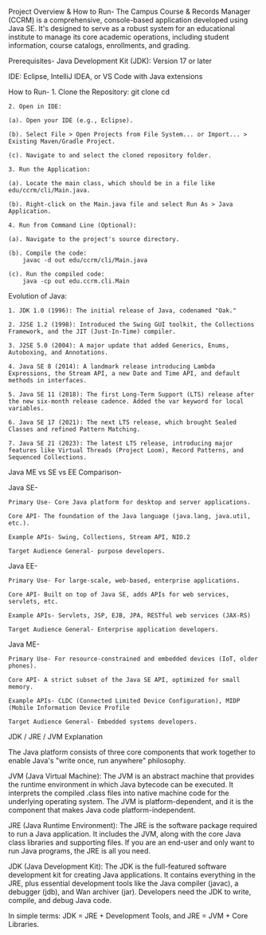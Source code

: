Project Overview & How to Run-
The Campus Course & Records Manager (CCRM) is a comprehensive, console-based application developed using Java SE. It's designed to serve as a robust system for an educational institute to manage its core academic operations, including student information, course catalogs, enrollments, and grading.

Prerequisites-
Java Development Kit (JDK): Version 17 or later

IDE: Eclipse, IntelliJ IDEA, or VS Code with Java extensions

How to Run-
    1. Clone the Repository:
       git clone <your-repository-link>
       cd <repository-folder>
    
    2. Open in IDE:

	(a). Open your IDE (e.g., Eclipse).

	(b). Select File > Open Projects from File System... or Import... > Existing Maven/Gradle Project.

	(c). Navigate to and select the cloned repository folder.

    3. Run the Application:

	(a). Locate the main class, which should be in a file like edu/ccrm/cli/Main.java.

	(b). Right-click on the Main.java file and select Run As > Java Application.

    4. Run from Command Line (Optional):

	(a). Navigate to the project's source directory.

	(b). Compile the code:
		javac -d out edu/ccrm/cli/Main.java
	
	(c). Run the compiled code:
		java -cp out edu.ccrm.cli.Main


Evolution of Java:


    1. JDK 1.0 (1996): The initial release of Java, codenamed "Oak."

    2. J2SE 1.2 (1998): Introduced the Swing GUI toolkit, the Collections Framework, and the JIT (Just-In-Time) compiler.

    3. J2SE 5.0 (2004): A major update that added Generics, Enums, Autoboxing, and Annotations.

    4. Java SE 8 (2014): A landmark release introducing Lambda Expressions, the Stream API, a new Date and Time API, and default methods in interfaces.

    5. Java SE 11 (2018): The first Long-Term Support (LTS) release after the new six-month release cadence. Added the var keyword for local variables.

    6. Java SE 17 (2021): The next LTS release, which brought Sealed Classes and refined Pattern Matching.

    7. Java SE 21 (2023): The latest LTS release, introducing major features like Virtual Threads (Project Loom), Record Patterns, and Sequenced Collections.


Java ME vs SE vs EE Comparison-

  Java SE-

	Primary Use- Core Java platform for desktop and server applications.

	Core API- The foundation of the Java language (java.lang, java.util, etc.).
	
	Example APIs- Swing, Collections, Stream API, NIO.2

	Target Audience	General- purpose developers.

  
  Java EE- 
	
	Primary Use- For large-scale, web-based, enterprise applications.

	Core API- Built on top of Java SE, adds APIs for web services, servlets, etc.

	Example APIs- Servlets, JSP, EJB, JPA, RESTful web services (JAX-RS)

	Target Audience General- Enterprise application developers.

  Java ME- 

	Primary Use- For resource-constrained and embedded devices (IoT, older phones).

	Core API- A strict subset of the Java SE API, optimized for small memory.

	Example APIs- CLDC (Connected Limited Device Configuration), MIDP (Mobile Information Device Profile

	Target Audience General- Embedded systems developers.
	
	

JDK / JRE / JVM Explanation

The Java platform consists of three core components that work together to enable Java's "write once, run anywhere" philosophy.

JVM (Java Virtual Machine): The JVM is an abstract machine that provides the runtime environment in which Java bytecode can be executed. It interprets the compiled .class files into native machine code for the underlying operating system. The JVM is platform-dependent, and it is the component that makes Java code platform-independent.

JRE (Java Runtime Environment): The JRE is the software package required to run a Java application. It includes the JVM, along with the core Java class libraries and supporting files. If you are an end-user and only want to run Java programs, the JRE is all you need.

JDK (Java Development Kit): The JDK is the full-featured software development kit for creating Java applications. It contains everything in the JRE, plus essential development tools like the Java compiler (javac), a debugger (jdb), and Wan archiver (jar). Developers need the JDK to write, compile, and debug Java code.

In simple terms: JDK = JRE + Development Tools, and JRE = JVM + Core Libraries.


	
